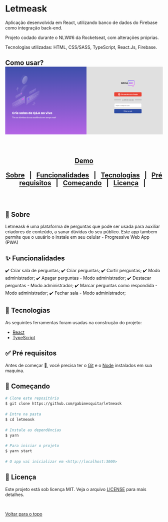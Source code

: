 # Letmeask

<p>Aplicação desenvolvida em React, utilizando banco de dados do Firebase como integração back-end.</p>

<p>Projeto codado durante o NLW#6 da Rocketseat, com alterações próprias.</p>

<p>Tecnologias utilizadas: HTML, CSS/SASS, TypeScript, React.Js, Firebase. </p>
 
<h2>Como usar?<div align="center" id="top"> 
  <img src="letmeask.png" alt="Letmeask" />

  &#xa0;

<a href="https://letmeask-9935e.web.app/">Demo</a>
</div>

<p align="center">
  <a href="#dart-sobre">Sobre</a> &#xa0; | &#xa0; 
  <a href="#sparkles-funcionalidades">Funcionalidades</a> &#xa0; | &#xa0;
  <a href="#rocket-tecnologias">Tecnologias</a> &#xa0; | &#xa0;
  <a href="#white_check_mark-pré-requesitos">Pré requisitos</a> &#xa0; | &#xa0;
  <a href="#checkered_flag-começando">Começando</a> &#xa0; | &#xa0;
  <a href="#memo-licença">Licença</a> &#xa0; | &#xa0;
</p>

<br>

## :dart: Sobre ##

Letmeask é uma plataforma de perguntas que pode ser usada para auxiliar criadores de conteúdo, a sanar dúvidas do seu público.
Este app tambem permite que o usuário o instale em seu celular - Progressive Web App (PWA)

## :sparkles: Funcionalidades ##

:heavy_check_mark: Criar sala de perguntas;
:heavy_check_mark: Criar perguntas;
:heavy_check_mark: Curtir perguntas;
:heavy_check_mark: Modo administrador;
:heavy_check_mark: Apagar perguntas - Modo administrador;
:heavy_check_mark: Destacar perguntas - Modo administrador;
:heavy_check_mark: Marcar perguntas como respondida - Modo administrador;
:heavy_check_mark: Fechar sala - Modo administrador;

## :rocket: Tecnologias ##

As seguintes ferramentas foram usadas na construção do projeto:

- [React](https://pt-br.reactjs.org/)
- [TypeScript](https://www.typescriptlang.org/)

## :white_check_mark: Pré requisitos ##

Antes de começar :checkered_flag:, você precisa ter o [Git](https://git-scm.com) e o [Node](https://nodejs.org/en/) instalados em sua maquina.

## :checkered_flag: Começando ##

```bash
# Clone este repositório
$ git clone https://github.com/gabimesquita/letmeask

# Entre na pasta
$ cd letmeask

# Instale as dependências
$ yarn

# Para iniciar o projeto
$ yarn start

# O app vai inicializar em <http://localhost:3000>
```

## :memo: Licença ##

Este projeto está sob licença MIT. Veja o arquivo [LICENSE](LICENSE.md) para mais detalhes.



&#xa0;

<a href="#top">Voltar para o topo</a>
